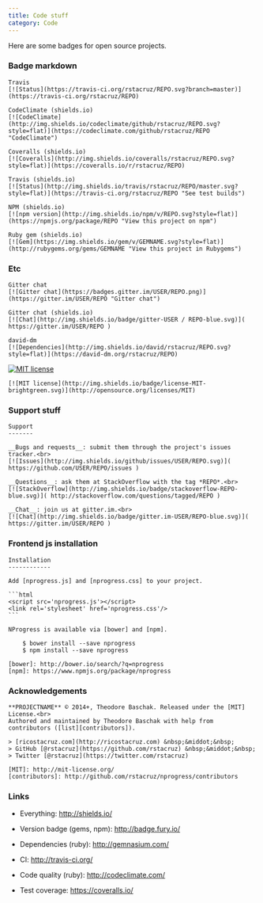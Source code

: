 ```yaml
---
title: Code stuff
category: Code
---
```


Here are some badges for open source projects.

### Badge markdown

    Travis
    [![Status](https://travis-ci.org/rstacruz/REPO.svg?branch=master)](https://travis-ci.org/rstacruz/REPO)  

    CodeClimate (shields.io)
    [![CodeClimate](http://img.shields.io/codeclimate/github/rstacruz/REPO.svg?style=flat)](https://codeclimate.com/github/rstacruz/REPO 
    "CodeClimate")

    Coveralls (shields.io)
    [![Coveralls](http://img.shields.io/coveralls/rstacruz/REPO.svg?style=flat)](https://coveralls.io/r/rstacruz/REPO)

    Travis (shields.io)
    [![Status](http://img.shields.io/travis/rstacruz/REPO/master.svg?style=flat)](https://travis-ci.org/rstacruz/REPO "See test builds")

    NPM (shields.io)
    [![npm version](http://img.shields.io/npm/v/REPO.svg?style=flat)](https://npmjs.org/package/REPO "View this project on npm")

    Ruby gem (shields.io)
    [![Gem](https://img.shields.io/gem/v/GEMNAME.svg?style=flat)](http://rubygems.org/gems/GEMNAME "View this project in Rubygems")

### Etc

    Gitter chat
    [![Gitter chat](https://badges.gitter.im/USER/REPO.png)](https://gitter.im/USER/REPO "Gitter chat")

    Gitter chat (shields.io)
    [![Chat](http://img.shields.io/badge/gitter-USER / REPO-blue.svg)]( https://gitter.im/USER/REPO )

    david-dm
    [![Dependencies](http://img.shields.io/david/rstacruz/REPO.svg?style=flat)](https://david-dm.org/rstacruz/REPO)

[![MIT license](http://img.shields.io/badge/license-MIT-brightgreen.svg)](http://opensource.org/licenses/MIT)

    [![MIT license](http://img.shields.io/badge/license-MIT-brightgreen.svg)](http://opensource.org/licenses/MIT)

### Support stuff

    Support
    -------

    __Bugs and requests__: submit them through the project's issues tracker.<br>
    [![Issues](http://img.shields.io/github/issues/USER/REPO.svg)]( https://github.com/USER/REPO/issues )

    __Questions__: ask them at StackOverflow with the tag *REPO*.<br>
    [![StackOverflow](http://img.shields.io/badge/stackoverflow-REPO-blue.svg)]( http://stackoverflow.com/questions/tagged/REPO )

    __Chat__: join us at gitter.im.<br>
    [![Chat](http://img.shields.io/badge/gitter.im-USER/REPO-blue.svg)]( https://gitter.im/USER/REPO )

### Frontend js installation

    Installation
    ------------

    Add [nprogress.js] and [nprogress.css] to your project.

    ```html
    <script src='nprogress.js'></script>
    <link rel='stylesheet' href='nprogress.css'/>
    ```

    NProgress is available via [bower] and [npm].

        $ bower install --save nprogress
        $ npm install --save nprogress

    [bower]: http://bower.io/search/?q=nprogress
    [npm]: https://www.npmjs.org/package/nprogress

### Acknowledgements

    **PROJECTNAME** © 2014+, Theodore Baschak. Released under the [MIT] License.<br>
    Authored and maintained by Theodore Baschak with help from contributors ([list][contributors]).

    > [ricostacruz.com](http://ricostacruz.com) &nbsp;&middot;&nbsp;
    > GitHub [@rstacruz](https://github.com/rstacruz) &nbsp;&middot;&nbsp;
    > Twitter [@rstacruz](https://twitter.com/rstacruz)

    [MIT]: http://mit-license.org/
    [contributors]: http://github.com/rstacruz/nprogress/contributors

### Links

 * Everything: http://shields.io/

 * Version badge (gems, npm): http://badge.fury.io/

 * Dependencies (ruby): http://gemnasium.com/

 * CI: http://travis-ci.org/

 * Code quality (ruby): http://codeclimate.com/

 * Test coverage: https://coveralls.io/

